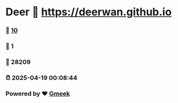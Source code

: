 # Deer :link: https://deerwan.github.io 
### :page_facing_up: [10](https://deerwan.github.io/tag.html) 
### :speech_balloon: 1 
### :hibiscus: 28209 
### :alarm_clock: 2025-04-19 00:08:44 
### Powered by :heart: [Gmeek](https://github.com/Meekdai/Gmeek)
